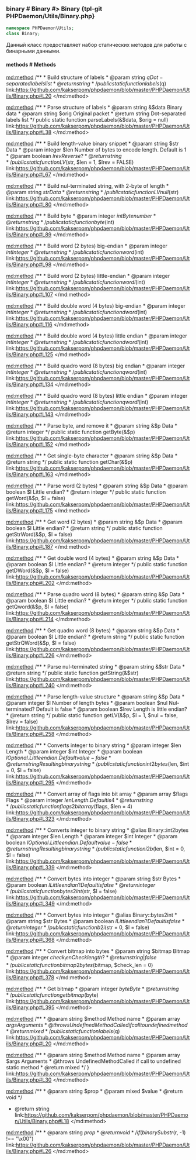 ### binary # Binary #> Binary {tpl-git PHPDaemon/Utils/Binary.php}

```php
namespace PHPDaemon\Utils;
class Binary;
```

Данный класс предоставляет набор статических методов для работы с бинарными данными.

<!-- include-namespace path="\PHPDaemon\Utils\Binary" level="" access="" -->
#### methods # Methods

<md:method>
/**
	 * Build structure of labels
	 * @param  string $q Dot-separated labels list
	 * @return string
	 */
public static function labels($q)
link:https://github.com/kakserpom/phpdaemon/blob/master/PHPDaemon/Utils/Binary.php#L20
</md:method>

<md:method>
/**
	 * Parse structure of labels
	 * @param  string &$data Binary data
	 * @param  string $orig  Original packet
	 * @return string        Dot-separated labels list
	 */
public static function parseLabels(&$data, $orig = null)
link:https://github.com/kakserpom/phpdaemon/blob/master/PHPDaemon/Utils/Binary.php#L38
</md:method>

<md:method>
/**
	 * Build length-value binary snippet
	 * @param string  $str  Data
	 * @param integer $len  Number of bytes to encode length. Default is 1
	 * @param boolean $lrev Reverse?
	 * @return string
	 */
public static function LV($str, $len = 1, $lrev = FALSE)
link:https://github.com/kakserpom/phpdaemon/blob/master/PHPDaemon/Utils/Binary.php#L67
</md:method>

<md:method>
/**
	 * Build nul-terminated string, with 2-byte of length
	 * @param string $str Data
	 * @return string
	 */
public static function LVnull($str)
link:https://github.com/kakserpom/phpdaemon/blob/master/PHPDaemon/Utils/Binary.php#L80
</md:method>

<md:method>
/**
	 * Build byte
	 * @param  integer $int Byte number
	 * @return string
	 */
public static function byte($int)
link:https://github.com/kakserpom/phpdaemon/blob/master/PHPDaemon/Utils/Binary.php#L89
</md:method>

<md:method>
/**
	 * Build word (2 bytes) big-endian
	 * @param  integer $int Integer
	 * @return string
	 */
public static function word($int)
link:https://github.com/kakserpom/phpdaemon/blob/master/PHPDaemon/Utils/Binary.php#L98
</md:method>

<md:method>
/**
	 * Build word (2 bytes) little-endian
	 * @param  integer $int Integer
	 * @return string
	 */
public static function wordl($int)
link:https://github.com/kakserpom/phpdaemon/blob/master/PHPDaemon/Utils/Binary.php#L107
</md:method>

<md:method>
/**
	 * Build double word (4 bytes) big-endian
	 * @param  integer $int Integer
	 * @return string
	 */
public static function dword($int)
link:https://github.com/kakserpom/phpdaemon/blob/master/PHPDaemon/Utils/Binary.php#L116
</md:method>

<md:method>
/**
	 * Build double word (4 bytes) little endian
	 * @param  integer $int Integer
	 * @return string
	 */
public static function dwordl($int)
link:https://github.com/kakserpom/phpdaemon/blob/master/PHPDaemon/Utils/Binary.php#L125
</md:method>

<md:method>
/**
	 * Build quadro word (8 bytes) big endian
	 * @param  integer $int Integer
	 * @return string
	 */
public static function qword($int)
link:https://github.com/kakserpom/phpdaemon/blob/master/PHPDaemon/Utils/Binary.php#L134
</md:method>

<md:method>
/**
	 * Build quadro word (8 bytes) little endian
	 * @param  integer $int Integer
	 * @return string
	 */
public static function qwordl($int)
link:https://github.com/kakserpom/phpdaemon/blob/master/PHPDaemon/Utils/Binary.php#L143
</md:method>

<md:method>
/**
	 * Parse byte, and remove it
	 * @param  string &$p Data
	 * @return integer
	 */
public static function getByte(&$p)
link:https://github.com/kakserpom/phpdaemon/blob/master/PHPDaemon/Utils/Binary.php#L152
</md:method>

<md:method>
/**
	 * Get single-byte character
	 * @param  string &$p Data
	 * @return string
	 */
public static function getChar(&$p)
link:https://github.com/kakserpom/phpdaemon/blob/master/PHPDaemon/Utils/Binary.php#L163
</md:method>

<md:method>
/**
	 * Parse word (2 bytes)
	 * @param  string  &$p Data
	 * @param  boolean $l  Little endian?
	 * @return integer
	 */
public static function getWord(&$p, $l = false)
link:https://github.com/kakserpom/phpdaemon/blob/master/PHPDaemon/Utils/Binary.php#L175
</md:method>

<md:method>
/**
	 * Get word (2 bytes)
	 * @param  string  &$p Data
	 * @param  boolean $l  Little endian?
	 * @return string
	 */
public static function getStrWord(&$p, $l = false)
link:https://github.com/kakserpom/phpdaemon/blob/master/PHPDaemon/Utils/Binary.php#L187
</md:method>

<md:method>
/**
	 * Get double word (4 bytes)
	 * @param  string  &$p Data
	 * @param  boolean $l  Little endian?
	 * @return integer
	 */
public static function getDWord(&$p, $l = false)
link:https://github.com/kakserpom/phpdaemon/blob/master/PHPDaemon/Utils/Binary.php#L202
</md:method>

<md:method>
/**
	 * Parse quadro word (8 bytes)
	 * @param  string  &$p Data
	 * @param  boolean $l  Little endian?
	 * @return integer
	 */
public static function getQword(&$p, $l = false)
link:https://github.com/kakserpom/phpdaemon/blob/master/PHPDaemon/Utils/Binary.php#L214
</md:method>

<md:method>
/**
	 * Get quadro word (8 bytes)
	 * @param  string  &$p Data
	 * @param  boolean $l  Little endian?
	 * @return string
	 */
public static function getStrQWord(&$p, $l = false)
link:https://github.com/kakserpom/phpdaemon/blob/master/PHPDaemon/Utils/Binary.php#L226
</md:method>

<md:method>
/**
	 * Parse nul-terminated string
	 * @param  string &$str Data
	 * @return string
	 */
public static function getString(&$str)
link:https://github.com/kakserpom/phpdaemon/blob/master/PHPDaemon/Utils/Binary.php#L240
</md:method>

<md:method>
/**
	 * Parse length-value structure
	 * @param  string  &$p   Data
	 * @param  integer $l    Number of length bytes
	 * @param  boolean $nul  Nul-terminated? Default is false
	 * @param  boolean $lrev Length is little endian?
	 * @return string
	 */
public static function getLV(&$p, $l = 1, $nul = false, $lrev = false)
link:https://github.com/kakserpom/phpdaemon/blob/master/PHPDaemon/Utils/Binary.php#L258
</md:method>

<md:method>
/**
	 * Converts integer to binary string
	 * @param  integer $len Length
	 * @param  integer $int Integer
	 * @param  boolean $l   Optional. Little endian. Default value - false
	 * @return string       Resulting binary string
	 */
public static function int2bytes($len, $int = 0, $l = false)
link:https://github.com/kakserpom/phpdaemon/blob/master/PHPDaemon/Utils/Binary.php#L295
</md:method>

<md:method>
/**
	 * Convert array of flags into bit array
	 * @param  array   $flags Flags
	 * @param  integer $len   Length. Default is 4
	 * @return string
	 */
public static function flags2bitarray($flags, $len = 4)
link:https://github.com/kakserpom/phpdaemon/blob/master/PHPDaemon/Utils/Binary.php#L323
</md:method>

<md:method>
/**
	 * Converts integer to binary string
	 * @alias Binary::int2bytes
	 * @param  integer $len Length
	 * @param  integer $int Integer
	 * @param  boolean $l   Optional. Little endian. Default value - false
	 * @return string       Resulting binary string
	 */
public static function i2b($len, $int = 0, $l = false)
link:https://github.com/kakserpom/phpdaemon/blob/master/PHPDaemon/Utils/Binary.php#L339
</md:method>

<md:method>
/**
	 * Convert bytes into integer
	 * @param  string  $str Bytes
	 * @param  boolean $l   Little endian? Default is false
	 * @return integer
	 */
public static function bytes2int($str, $l = false)
link:https://github.com/kakserpom/phpdaemon/blob/master/PHPDaemon/Utils/Binary.php#L349
</md:method>

<md:method>
/**
	 * Convert bytes into integer
	 * @alias Binary::bytes2int
	 * @param  string  $str Bytes
	 * @param  boolean $l   Little endian? Default is false
	 * @return integer
	 */
public static function b2i($str = 0, $l = false)
link:https://github.com/kakserpom/phpdaemon/blob/master/PHPDaemon/Utils/Binary.php#L368
</md:method>

<md:method>
/**
	 * Convert bitmap into bytes
	 * @param  string  $bitmap    Bitmap
	 * @param  integer $check_len Check length?
	 * @return string|false
	 */
public static function bitmap2bytes($bitmap, $check_len = 0)
link:https://github.com/kakserpom/phpdaemon/blob/master/PHPDaemon/Utils/Binary.php#L378
</md:method>

<md:method>
/**
	 * Get bitmap
	 * @param  integer $byte Byte
	 * @return string
	 */
public static function getbitmap($byte)
link:https://github.com/kakserpom/phpdaemon/blob/master/PHPDaemon/Utils/Binary.php#L395
</md:method>

<md:method>
/**
	 * @param  string $method Method name
	 * @param  array  $args   Arguments
	 * @throws UndefinedMethodCalled if call to undefined method
	 * @return mixed
	 */
public static function labels($q)
link:https://github.com/kakserpom/phpdaemon/blob/master/PHPDaemon/Utils/Binary.php#L20
</md:method>

<md:method>
/**
	 * @param  string $method Method name
	 * @param  array  $args   Arguments
	 * @throws UndefinedMethodCalled if call to undefined static method
	 * @return mixed
	 */
}
link:https://github.com/kakserpom/phpdaemon/blob/master/PHPDaemon/Utils/Binary.php#L30
</md:method>

<md:method>
/**
	 * @param  string $prop
	 * @param  mixed  $value
	 * @return void
	 */
* @return string
link:https://github.com/kakserpom/phpdaemon/blob/master/PHPDaemon/Utils/Binary.php#L18
</md:method>

<md:method>
/**
	 * @param  string $prop
	 * @return void
	 */
if (binarySubstr($r, -1) !== "\x00")
link:https://github.com/kakserpom/phpdaemon/blob/master/PHPDaemon/Utils/Binary.php#L26
</md:method>

<div class="clearboth"></div>


<!--/ include-namespace -->

